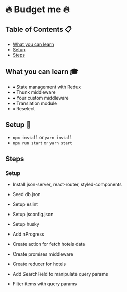 # :fire: Budget me :fire:

## Table of Contents :clipboard:

- [What you can learn](#what-you-can-learn-mortar_board)
- [Setup](#setup-hammer)
- [Steps](#steps)

## What you can learn :mortar_board:
* :diamonds: State management with Redux
* :diamonds: Thunk middleware
* :diamonds: Your custom middleware
* :diamonds: Translation module
* :diamonds: Reselect

## Setup :hammer:
* ```npm install``` or ```yarn install```
* ```npm run start``` or ```yarn start```

## Steps
### Setup
* Install json-server, react-router, styled-components
* Seed db.json
* Setup eslint
* Setup jsconfig.json
* Setup husky

* Add nProgress
* Create action for fetch hotels data
* Create promises middleware
* Create reducer for hotels
* Add SearchField to manipulate query params
* Filter items with query params
